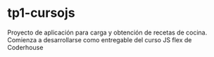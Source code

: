 # tp1-cursojs
Proyecto de aplicación para carga y obtención de recetas de cocina. Comienza a desarrollarse como entregable del curso JS flex de Coderhouse
